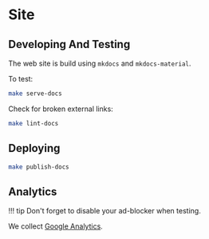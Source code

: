 # Site

## Developing And Testing

The web site is build using `mkdocs` and `mkdocs-material`. 

To test:

```bash
make serve-docs
```

Check for broken external links:

```bash
make lint-docs
```

## Deploying

```bash
make publish-docs
```

## Analytics

!!! tip
    Don't forget to disable your ad-blocker when testing.

We collect [Google Analytics](https://analytics.google.com/analytics/web/#/report-home/a105170809w198079555p192782995).
